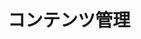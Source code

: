 ---
title: コンテンツ管理
menu:
  sidebar:
    name: コンテンツ管理
    identifier: content
    parent: hugo
    weight: 20
---